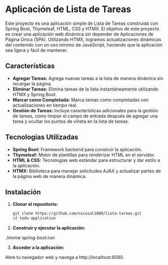 # Aplicación de Lista de Tareas

Este proyecto es una aplicación simple de Lista de Tareas construida con Spring Boot, Thymeleaf, HTML, CSS y HTMX. El objetivo de este proyecto es crear una aplicación web dinámica sin depender de Aplicaciones de Página Única (SPA). Utilizando HTMX, logramos actualizaciones dinámicas del contenido con un uso mínimo de JavaScript, haciendo que la aplicación sea ligera y fácil de mantener.

## Características

- **Agregar Tareas:** Agrega nuevas tareas a la lista de manera dinámica sin recargar la página.
- **Eliminar Tareas:** Elimina tareas de la lista instantáneamente utilizando HTMX y Spring Boot.
- **Marcar como Completada:** Marca tareas como completadas con actualizaciones en tiempo real.
- **Gestión de Tareas:** Incluye características adicionales para la gestión de tareas, como limpiar el campo de entrada después de agregar una tarea y ocultar los puntos de viñeta en la lista de tareas.

## Tecnologías Utilizadas

- **Spring Boot:** Framework backend para construir la aplicación.
- **Thymeleaf:** Motor de plantillas para renderizar HTML en el servidor.
- **HTML & CSS:** Tecnologías web estándar para estructurar y dar estilo a la aplicación.
- **HTMX:** Biblioteca para manejar solicitudes AJAX y actualizar partes de la página web de manera dinámica.

## Instalación

1. **Clonar el repositorio:**

   ```bash
   git clone https://github.com/nicosal1080/lista-tareas.git
   cd todo-application


2. **Construir y ejecutar la aplicación:**

  ./mvnw spring-boot:run


3. **Acceder a la aplicación:**

Abre tu navegador web y navega a http://localhost:8080.
